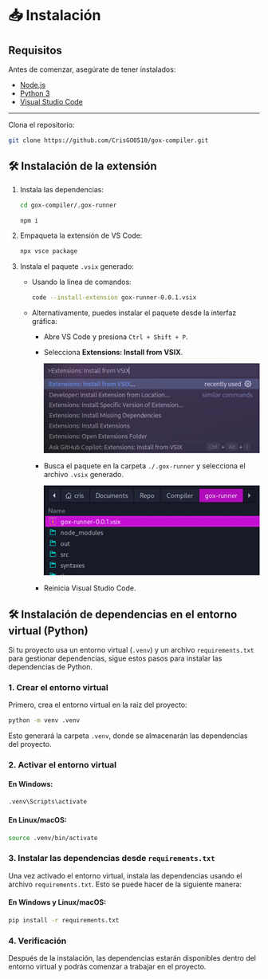 # 📥 Instalación

## Requisitos

Antes de comenzar, asegúrate de tener instalados:
- [Node.js](https://nodejs.org/)
- [Python 3](https://www.python.org/)
- [Visual Studio Code](https://code.visualstudio.com/)
---

Clona el repositorio:
   ```sh
   git clone https://github.com/CrisGO0510/gox-compiler.git
   ```
   
## 🛠️ Instalación de la extensión

1. Instala las dependencias:
   ```sh
   cd gox-compiler/.gox-runner
   ```

    ```sh
    npm i
    ```

2. Empaqueta la extensión de VS Code:
   ```sh
   npx vsce package
   ```

3. Instala el paquete `.vsix` generado:

   - Usando la línea de comandos:
     ```sh
     code --install-extension gox-runner-0.0.1.vsix
     ```

   - Alternativamente, puedes instalar el paquete desde la interfaz gráfica:
     - Abre VS Code y presiona `Ctrl + Shift + P`.
     - Selecciona **Extensions: Install from VSIX**.

       ![Instalar el paquete a vsc](/docs/images/install-VSIX.png)

     - Busca el paquete en la carpeta `./.gox-runner` y selecciona el archivo `.vsix` generado.

       ![Buscar paquete](/docs/images/search-VSIX.png)

     - Reinicia Visual Studio Code.


## 🛠️ Instalación de dependencias en el entorno virtual (Python)

Si tu proyecto usa un entorno virtual (`.venv`) y un archivo `requirements.txt` para gestionar dependencias, sigue estos pasos para instalar las dependencias de Python.

### 1. Crear el entorno virtual

Primero, crea el entorno virtual en la raíz del proyecto:

```sh
python -m venv .venv
```

Esto generará la carpeta `.venv`, donde se almacenarán las dependencias del proyecto.

### 2. Activar el entorno virtual

#### En Windows:

```sh
.venv\Scripts\activate
```

#### En Linux/macOS:

```sh
source .venv/bin/activate
```

### 3. Instalar las dependencias desde `requirements.txt`

Una vez activado el entorno virtual, instala las dependencias usando el archivo `requirements.txt`. Esto se puede hacer de la siguiente manera:

#### En Windows y Linux/macOS:

```sh
pip install -r requirements.txt
```

### 4. Verificación

Después de la instalación, las dependencias estarán disponibles dentro del entorno virtual y podrás comenzar a trabajar en el proyecto.
